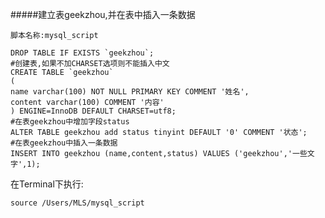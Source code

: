 #####建立表geekzhou,并在表中插入一条数据

```脚本名称:mysql_script```

```
DROP TABLE IF EXISTS `geekzhou`;
#创建表,如果不加CHARSET选项则不能插入中文
CREATE TABLE `geekzhou`
(
name varchar(100) NOT NULL PRIMARY KEY COMMENT '姓名',
content varchar(100) COMMENT '内容'
) ENGINE=InnoDB DEFAULT CHARSET=utf8;
#在表geekzhou中增加字段status
ALTER TABLE geekzhou add status tinyint DEFAULT '0' COMMENT '状态';
#在表geekzhou中插入一条数据
INSERT INTO geekzhou (name,content,status) VALUES ('geekzhou','一些文字',1);
```

在Terminal下执行:

```source /Users/MLS/mysql_script```
